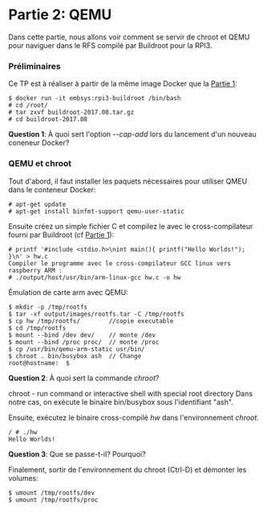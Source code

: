 # Partie 2: QEMU

Dans cette partie, nous allons voir comment se servir de chroot et QEMU pour
naviguer dans le RFS compilé par Buildroot pour la RPI3.

### Préliminaires

Ce TP est à réaliser à partir de la même image Docker que la
[Partie 1](buildroot.md):


````
$ docker run -it embsys:rpi3-buildroot /bin/bash
# cd /root/
# tar zxvf buildroot-2017.08.tar.gz
# cd buildroot-2017.08
````


**Question 1**: À quoi sert l'option *--cap-add* lors du lancement d'un
                nouveau coneneur Docker?



### QEMU et chroot

Tout d'abord, il faut installer les paquets nécessaires pour utiliser QMEU dans
le conteneur Docker:

````
# apt-get update
# apt-get install binfmt-support qemu-user-static
````

Ensuite créez un simple fichier C et compilez le avec le cross-compilateur
fourni par Buildroot (cf [Partie 1](buildroot.md)):

````
# printf '#include <stdio.h>\nint main(){ printf("Hello Worlds!"); }\n' > hw.c
Compiler le programme avec le cross-compilateur GCC linux vers raspberry ARM :
# ./output/host/usr/bin/arm-linux-gcc hw.c -o hw
````

Émulation de carte arm avec QEMU:

````
$ mkdir -p /tmp/rootfs
$ tar -xf output/images/rootfs.tar -C /tmp/rootfs
$ cp hw /tmp/rootfs/		//copie executable
$ cd /tmp/rootfs
$ mount --bind /dev dev/	// monte /dev
$ mount --bind /proc proc/	// monte /proc
$ cp /usr/bin/qemu-arm-static usr/bin/
$ chroot . bin/busybox ash	// Change
root@hostname:  $
````

**Question 2**: À quoi sert la commande *chroot*?

chroot - run command or interactive shell with special root directory
Dans notre cas, on exécute le binaire bin/busybox sous l'identifiant "ash".

Ensuite, exécutez le binaire cross-compilé *hw* dans l'environnement *chroot*.

````
/ # ./hw
Hello Worlds!
````

**Question 3**: Que se passe-t-il? Pourquoi?

Finalement, sortir de l'environnement du chroot (Ctrl-D) et démonter les
volumes:

````
$ umount /tmp/rootfs/dev
$ umount /tmp/rootfs/proc
````

